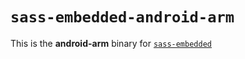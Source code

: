 # `sass-embedded-android-arm`

This is the **android-arm** binary for [`sass-embedded`](https://www.npmjs.com/package/sass-embedded)
